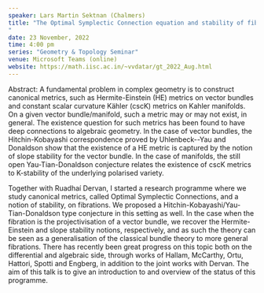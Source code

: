 ```yaml
---
speaker: Lars Martin Sektnan (Chalmers)
title: "The Optimal Symplectic Connection equation and stability of fibrations
"
date: 23 November, 2022
time: 4:00 pm
series: "Geometry & Topology Seminar"
venue: Microsoft Teams (online)
website: https://math.iisc.ac.in/~vvdatar/gt_2022_Aug.html
---
```


Abstract:  A fundamental problem in complex geometry is to construct canonical metrics, such as Hermite-Einstein (HE) metrics on vector bundles and 
constant scalar curvature Kähler (cscK) metrics on Kahler manifolds. On a given vector bundle/manifold, such a metric may or may not exist, in general. 
The existence question for such metrics has been found to have deep connections to algebraic geometry. In the case of vector bundles, the Hitchin-Kobayashi 
correspondence proved by Uhlenbeck--Yau and Donaldson show that the existence of a HE metric is captured by the notion of slope stability for the vector bundle. 
In the case of manifolds, the still open Yau-Tian-Donaldson conjecture relates the existence of cscK metrics to K-stability of the underlying polarised variety.

Together with Ruadhaí Dervan, I started a research programme where we study canonical metrics, called Optimal Symplectic Connections, and a notion of stability,
on fibrations. We proposed a Hitchin-Kobayashi/Yau-Tian-Donaldson type conjecture in this setting as well. In the case when the fibration is the 
projectivisation of a vector bundle, we recover the Hermite-Einstein and slope stability notions, respectively, and as such the theory can be seen as a 
generalisation of the classical bundle theory to more general fibrations. There has recently been great progress on this topic both on the differential and 
algebraic side, through works of Hallam, McCarthy, Ortu, Hattori, Spotti and Engberg, in addition to the joint works with Dervan. The aim of this talk is to give 
an introduction to and overview of the status of this programme.
